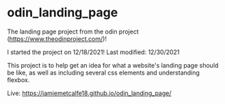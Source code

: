 # odin_landing_page
The landing page project from the odin project (https://www.theodinproject.com/)!

I started the project on 12/18/2021!
Last modified: 12/30/2021

This project is to help get an idea for what a website's landing page should be like, as well as including several css elements and understanding flexbox.

Live: https://jamiemetcalfe18.github.io/odin_landing_page/
